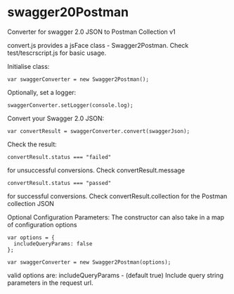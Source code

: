 # swagger20Postman
Converter for swagger 2.0 JSON to Postman Collection v1

convert.js provides a jsFace class - Swagger2Postman. Check test/tescrscript.js for basic usage.

Initialise class:

    var swaggerConverter = new Swagger2Postman();

Optionally, set a logger:

    swaggerConverter.setLogger(console.log);

Convert your Swagger 2.0 JSON:

    var convertResult = swaggerConverter.convert(swaggerJson);

Check the result:

    convertResult.status === "failed"
for unsuccessful conversions. Check convertResult.message

    convertResult.status === "passed"
for successful conversions. Check convertResult.collection for the Postman collection JSON


Optional Configuration Parameters:
The constructor can also take in a map of configuration options

~~~
var options = {
  includeQueryParams: false
};

var swaggerConverter = new Swagger2Postman(options);
~~~

valid options are:
includeQueryParams - (default true) Include query string parameters in the request url.
